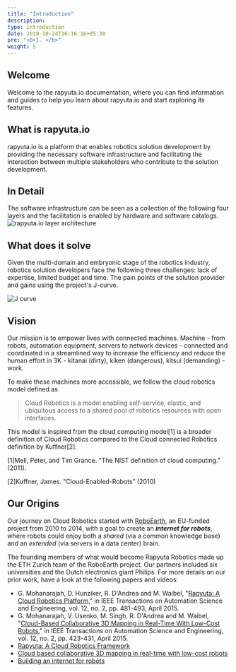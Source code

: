 ```yaml
---
title: "Introduction"
description:
type: introduction
date: 2019-10-24T16:16:16+05:30
pre: "<b>1. </b>"
weight: 5
---
```

## Welcome
Welcome to the rapyuta.io documentation, where you can find information
and guides to help you learn about rapyuta.io and start exploring its
features.

## What is rapyuta.io
rapyuta.io is a platform that enables robotics solution development by providing the necessary software infrastructure and facilitating the interaction between multiple stakeholders who contribute to the
solution development.

## In Detail
The software infrastructure can be seen as a collection of the
following four layers and the facilitation is enabled by hardware
and software catalogs.
![rapyuta.io layer architecture](/images/chapters/introduction/rio-layers.png?classes=border,shadow)

## What does it solve
Given the multi-domain and embryonic stage of the robotics
industry, robotics solution developers face the following three
challenges: lack of expertise, limited budget and time.
The pain points of the solution provider and gains using the
project's J-curve.

![J curve](/images/chapters/introduction/j-curve.png?classes=shadow,border&width=50pc)

## Vision
Our mission is to empower lives with connected machines. Machine - from
robots, automation equipment, servers to network devices - connected and
coordinated in a streamlined way to increase the efficiency and reduce
the human effort in 3K - kitanai (dirty), kiken (dangerous),
kitsui (demanding) - work.

To make these machines more accessible, we follow the cloud robotics
model defined as

> Cloud Robotics is a model enabling self-service, elastic, and ubiquitous
access to a shared pool of robotics resources with open interfaces.

This model is inspired from the cloud computing model[1] is a broader
definition of Cloud Robotics compared to the Cloud connected Robotics
definition by Kuffner[2].

[1]Mell, Peter, and Tim Grance. "The NIST definition of cloud computing."(2011).

[2]Kuffner, James. “Cloud-Enabled-Robots”  (2010)

## Our Origins
Our journey on Cloud Robotics started with [RoboEarth](http://roboearth.ethz.ch/),
an EU-funded project from 2010 to 2014, with a goal to create an
***internet for robots***, where robots could enjoy both a *shared*
(via a common knowledge base) and an *extended* (via servers in a data center)
brain.

The founding members of what would become Rapyuta Robotics made up the
ETH Zurich team of the RoboEarth project. Our partners included six
universities and the Dutch electronics giant Philips. For more details
on our prior work, have a look at the following papers and videos:

* G. Mohanarajah, D. Hunziker, R. D'Andrea and M. Waibel, "[Rapyuta: A Cloud Robotics Platform](http://ieeexplore.ieee.org/stamp/stamp.jsp?tp=&arnumber=6853392&isnumber=7079441)," in IEEE Transactions on Automation Science and Engineering, vol. 12, no. 2, pp. 481-493, April 2015.
* G. Mohanarajah, V. Usenko, M. Singh, R. D'Andrea and M. Waibel, "[Cloud-Based Collaborative 3D Mapping in Real-Time With Low-Cost Robots](http://ieeexplore.ieee.org/stamp/stamp.jsp?tp=&arnumber=7057681&isnumber=7079441)," in IEEE Transactions on Automation Science and Engineering, vol. 12, no. 2, pp. 423-431, April 2015.
* [Rapyuta: A Cloud Robotics Framework](https://youtu.be/4-ir1ieqKyc)
* [Cloud based collaborative 3D mapping in real-time with low-cost robots](https://youtu.be/sZBSQrks5Hw)
* [Building an internet for robots](https://youtu.be/7JHbpdt8Av8)